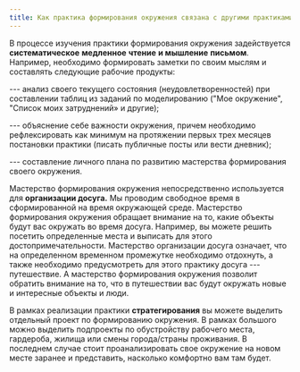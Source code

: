 ```yaml
---
title: Как практика формирования окружения связана с другими практиками саморазвития
---
```


В процессе изучения практики формирования окружения задействуется
**систематическое** **медленное** **чтение** **и мышление** **письмом**.
Например, необходимо формировать заметки по своим мыслям и составлять
следующие рабочие продукты:

--- анализ своего текущего состояния (неудовлетворенностей) при
составлении таблиц из заданий по моделированию ("Мое окружение", "Список
моих затруднений» и другие);

--- объяснение себе важности окружения, причем необходимо рефлексировать
как минимум на протяжении первых трех месяцев постановки практики
(писать публичные посты или вести дневник);

--- составление личного плана по развитию мастерства формирования своего
окружения.

Мастерство формирования окружения непосредственно используется для
**организации досуга.** Мы проводим свободное время в сформированной на
время окружающей среде. Мастерство формирования окружения обращает
внимание на то, какие объекты будут вас окружать во время досуга.
Например, вы можете решить посетить определенные места и выписать для
этого достопримечательности. Мастерство организации досуга означает, что
на определенном временном промежутке необходимо отдохнуть, а также
необходимо предусмотреть для этого практику досуга --- путешествие. А
мастерство формирования окружения позволит обратить внимание на то, что
в путешествии вас будут окружать новые и интересные объекты и люди.  

В рамках реализации практики **стратегирования** вы можете выделить
отдельный проект по формированию окружения. В рамках большого можно
выделить подпроекты по обустройству рабочего места, гардероба, жилища
или смены города/страны проживания. В последнем случае стоит
проанализировать свое окружение на новом месте заранее и представить,
насколько комфортно вам там будет.
